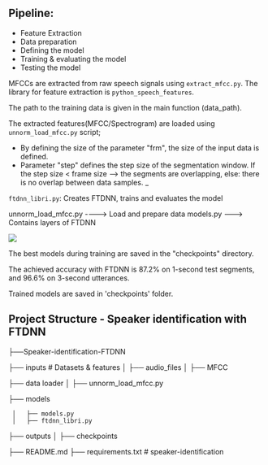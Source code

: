## Pipeline:
- Feature Extraction
- Data preparation
- Defining the model
- Training & evaluating the model
- Testing the model

MFCCs are extracted from raw speech signals using ```extract_mfcc.py```. 
The library for feature extraction is ```python_speech_features```. 

The path to the training data is given in the main function (data_path).

The extracted features(MFCC/Spectrogram) are loaded using ```unnorm_load_mfcc.py``` script;
- By defining the size of the parameter "frm", the size of the input data is defined. 
- Parameter "step" defines the step size of the segmentation window. If the step size < frame size --> the segments are overlapping, else: there is no overlap between data samples.
  _

```ftdnn_libri.py```: Creates FTDNN, trains and evaluates the model

  unnorm_load_mfcc.py ----> Load and prepare data
  models.py ---> Contains layers of FTDNN

![](/Users/fasounaki/Documents/Speaker_Recognition/photos/ftdnn_arch.png)

The best models during training are saved in the "checkpoints" directory.

The achieved accuracy with FTDNN is 87.2% on 1-second test segments, and 96.6% on 3-second utterances.

Trained models are saved in 'checkpoints' folder.

## Project Structure - Speaker identification with FTDNN

├──Speaker-identification-FTDNN

  ├── inputs # Datasets & features
     │   ├── audio_files 
     │   ├── MFCC

  ├── data loader
     │   ├── unnorm_load_mfcc.py

  ├── models

     │   ├── models.py
     │   ├── ftdnn_libri.py

  ├── outputs 
     │   ├── checkpoints  

  ├── README.md
  ├── requirements.txt # speaker-identification
